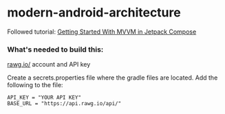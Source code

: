 # modern-android-architecture

Followed tutorial: [Getting Started With MVVM in Jetpack Compose](https://betterprogramming.pub/a-glimse-into-jetpack-compose-by-building-an-app-a7869723d4e8)

### What's needed to build this:

[rawg.io/](https://rawg.io/) account and API key

Create a secrets.properties file where the gradle files are located.
Add the following to the file:
```
API_KEY = "YOUR API KEY"
BASE_URL = "https://api.rawg.io/api/"
